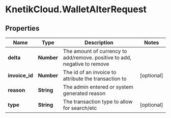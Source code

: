 # KnetikCloud.WalletAlterRequest

## Properties
Name | Type | Description | Notes
------------ | ------------- | ------------- | -------------
**delta** | **Number** | The amount of currency to add/remove. positive to add, negative to remove | 
**invoice_id** | **Number** | The id of an invoice to attribute the transaction to | [optional] 
**reason** | **String** | The admin entered or system generated reason | 
**type** | **String** | The transaction type to allow for search/etc | [optional] 



